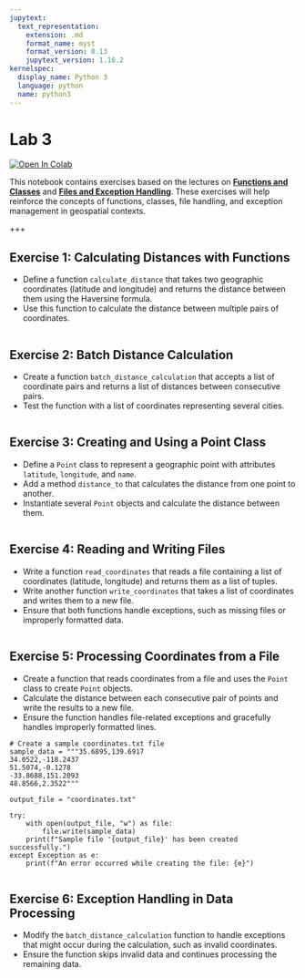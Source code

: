```yaml
---
jupytext:
  text_representation:
    extension: .md
    format_name: myst
    format_version: 0.13
    jupytext_version: 1.16.2
kernelspec:
  display_name: Python 3
  language: python
  name: python3
---
```


# Lab 3

[![Open In Colab](https://colab.research.google.com/assets/colab-badge.svg)](https://colab.research.google.com/github/giswqs/geog-312/blob/main/book/labs/lab_03.ipynb)

This notebook contains exercises based on the lectures on [**Functions and Classes**](https://geog-312.gishub.org/book/python/06_functions_classes.html) and [**Files and Exception Handling**](https://geog-312.gishub.org/book/python/07_files.html). These exercises will help reinforce the concepts of functions, classes, file handling, and exception management in geospatial contexts.

+++

## Exercise 1: Calculating Distances with Functions

- Define a function `calculate_distance` that takes two geographic coordinates (latitude and longitude) and returns the distance between them using the Haversine formula.
- Use this function to calculate the distance between multiple pairs of coordinates.

```{code-cell} ipython3

```

## Exercise 2: Batch Distance Calculation

- Create a function `batch_distance_calculation` that accepts a list of coordinate pairs and returns a list of distances between consecutive pairs.
- Test the function with a list of coordinates representing several cities.

```{code-cell} ipython3

```

## Exercise 3: Creating and Using a Point Class

- Define a `Point` class to represent a geographic point with attributes `latitude`, `longitude`, and `name`.
- Add a method `distance_to` that calculates the distance from one point to another.
- Instantiate several `Point` objects and calculate the distance between them.

```{code-cell} ipython3

```

## Exercise 4: Reading and Writing Files

- Write a function `read_coordinates` that reads a file containing a list of coordinates (latitude, longitude) and returns them as a list of tuples.
- Write another function `write_coordinates` that takes a list of coordinates and writes them to a new file.
- Ensure that both functions handle exceptions, such as missing files or improperly formatted data.

```{code-cell} ipython3

```

## Exercise 5: Processing Coordinates from a File

- Create a function that reads coordinates from a file and uses the `Point` class to create `Point` objects.
- Calculate the distance between each consecutive pair of points and write the results to a new file.
- Ensure the function handles file-related exceptions and gracefully handles improperly formatted lines.

```{code-cell} ipython3
# Create a sample coordinates.txt file
sample_data = """35.6895,139.6917
34.0522,-118.2437
51.5074,-0.1278
-33.8688,151.2093
48.8566,2.3522"""

output_file = "coordinates.txt"

try:
    with open(output_file, "w") as file:
        file.write(sample_data)
    print(f"Sample file '{output_file}' has been created successfully.")
except Exception as e:
    print(f"An error occurred while creating the file: {e}")
```

```{code-cell} ipython3

```

## Exercise 6: Exception Handling in Data Processing

- Modify the `batch_distance_calculation` function to handle exceptions that might occur during the calculation, such as invalid coordinates.
- Ensure the function skips invalid data and continues processing the remaining data.

```{code-cell} ipython3

```
